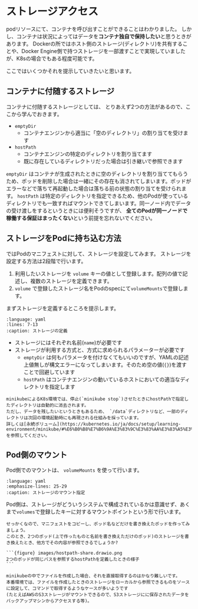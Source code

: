 # ストレージアクセス

podリソースにて、コンテナを呼び出すことができることはわかりました。
しかし、コンテナは状況によってはデータを**コンテナ独自で保持したい**と思うときがあります。
Dockerの所ではホスト側のストレージ(ディレクトリ)を共有することや、Docker Engine側で持つストレージを一部渡すことで実現していましたが、K8sの場合でもある程度可能です。

ここではいくつかそれを提示していきたいと思います。

## コンテナに付随するストレージ

コンテナに付随するストレージとしては、 とりあえず2つの方法があるので、ここから学んでおきます。

* `emptyDir`
    * コンテナエンジンから適当に「空のディレクトリ」の割り当てを受けます
* `hostPath`
    * コンテナエンジンの特定のディレクトリを割り当てます
    * 既に存在しているディレクトリだった場合は引き継いで参照できます

`emptyDir` はコンテナが生成されたときに空のディレクトリを割り当ててもらうため、ポッドを削除した場合は一緒にその存在も消されてしまいます。ポッドがエラーなどで落ちて再起動した場合は落ちる前の状態の割り当てを受けられます。
`hostPath` は特定のディレクトリを指定できるため、他のPodが使っているディレクトリでも一致すればマウントできてしまいます。同一ノード内でデータの受け渡しをするというときには便利そうですが、 **全てのPodが同一ノードで稼働する保証はまったくない**という前提を忘れないでください。

## ストレージをPodに持ち込む方法

ではPodのマニフェストに対して、ストレージを設定してみます。
ストレージを設定する方法は2段階で行います。

1. 利用したいストレージを `volume` キーの値として登録します。配列の値で記述し、複数のストレージを定義できます。
2. `volume` で登録したストレージ名をPodのspecにて`volumeMounts`で登録します。

まずストレージを定義するところを提示します。

```{literalinclude} codes/alpine-hp.yml
:language: yaml
:lines: 7-13
:caption: ストレージの定義
```

* ストレージにはそれぞれ名前(`name`)が必要です
* ストレージが利用する方式と、方式に求められるパラメーターが必要です
    * `emptyDir` は何もパラメータを付けなくてもいいのですが、YAMLの記述上値無しが構文エラーになってしまいます。そのため空の値(`{}`)を渡すことで回避しています
    * `hostPath` はコンテナエンジンの動いているホストにおいての適当なディレクトリを指定します

```{caution}
minikubeによるK8s環境では、停止(`minikube stop`)させたときにhostPathで指定したディレクトリは自動的に消去されます。
ただし、データを残したいというときもあるため、 `/data`ディレクトリなど、一部のディレクトリは次回の環境起動時にも再現される仕組みを採っています。
詳しくは[永続ボリューム](https://kubernetes.io/ja/docs/setup/learning-environment/minikube/#%E6%B0%B8%E7%B6%9A%E3%83%9C%E3%83%AA%E3%83%A5%E3%83%BC%E3%83%A0)を参照してください。
```

## Pod側のマウント

Pod側でのマウントは、 `volumeMounts` を使って行います。

```{literalinclude} codes/alpine-hp.yml
:language: yaml
:emphasize-lines: 25-29
:caption: ストレージのマウント指定
```

Pod側は、ストレージがどういうシステムで構成されているかは意識せず、あくまで`volumes`で登録したキーに対するマウントポイントという形で行います。

````{note}
せっかくなので、マニフェストをコピーし、ポッド名などだけを書き換えたポッドを作ってみましょう。
このとき、2つのポッド(上で作ったものと名前を書き換えただけのポッド)のストレージを書き換えたとき、他方でその内容が参照できるでしょうか?

```{figure} images/hostpath-share.drawio.png
2つのポッドが同じパスを参照するhostPathを定義したときの様子
```

````

```{tip}
minikubeの中でファイルを作成した場合、それを直接取得するのはかなり難しいです。
本番環境では、ファイルを作成したときのストレージをローカルから参照できるものをソースに設定して、コマンドで取得するようなケースが多いようです
(たとえばAWSのS3ストレージがマウントできるので、S3ストレージにに保存されたデータをバックアップマシンからアクセスする等)。
```

